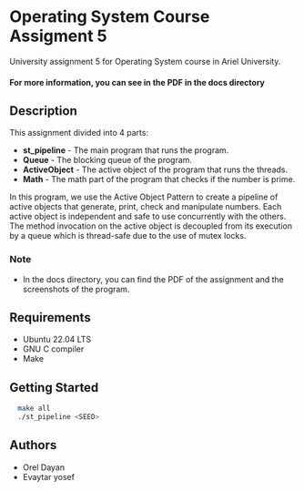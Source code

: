 # **Operating System Course Assigment 5**

University assignment 5 for Operating System course in Ariel University.

#### **__For more information, you can see in the PDF in the docs directory__**


## **Description**

 This assignment divided into 4 parts:

  -  **st_pipeline** - The main program that runs the program.
  -  **Queue** - The blocking queue of the program.
  -  **ActiveObject** - The active object of the program that runs the threads.
  -  **Math** - The math part of the program that checks if the number is prime.

 In this program, we use the Active Object Pattern to create a pipeline of active objects that generate, print, check and manipulate numbers.
 Each active object is independent and safe to use concurrently with the others.
 The method invocation on the active object  is decoupled from its execution by a queue which is thread-safe due to the use of mutex locks.

 ### **Note**
 - In the docs directory, you can find the PDF of the assignment and the screenshots of the program.
 



## **Requirements**
- Ubuntu 22.04 LTS
- GNU C compiler
- Make

## **Getting Started**

```sh
  make all
  ./st_pipeline <SEED>
   ```

## **Authors**
- Orel Dayan
- Evaytar yosef



